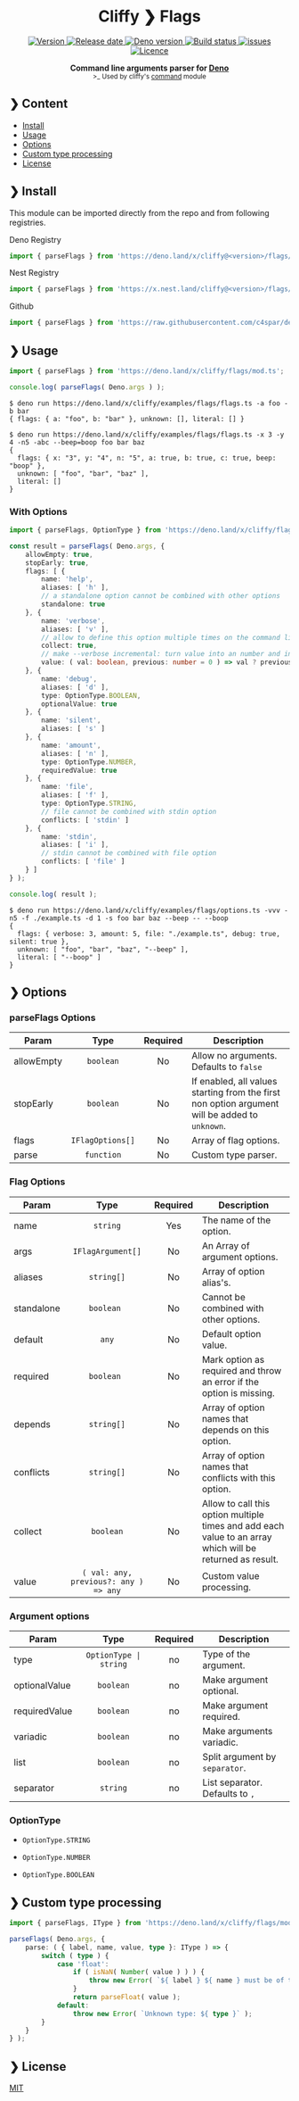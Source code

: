<h1 align="center">Cliffy ❯ Flags </h1>

<p align="center">
  <a href="https://github.com/c4spar/deno-cliffy/releases">
    <img alt="Version" src="https://img.shields.io/github/v/release/c4spar/deno-cliffy?logo=github" />
  </a>
  <a href="https://github.com/c4spar/deno-cliffy/releases">
    <img alt="Release date" src="https://img.shields.io/github/release-date/c4spar/deno-cliffy?logo=github&color=blue" />
  </a>
  <a href="https://deno.land/">
    <img alt="Deno version" src="https://img.shields.io/badge/deno-^1.2.0-blue?logo=deno" />
  </a>
  <a href="https://github.com/c4spar/deno-cliffy/actions?query=workflow%3Aci">
    <img alt="Build status" src="https://github.com/c4spar/deno-cliffy/workflows/ci/badge.svg?branch=master" />
  </a>
  <a href="https://github.com/c4spar/deno-cliffy/labels/module%3Aflags">
    <img alt="issues" src="https://img.shields.io/github/issues/c4spar/deno-cliffy/module:flags?label=issues&logo=github">
  </a>
  <a href="https://github.com/c4spar/deno-cliffy/actions?query=workflow%3Aci">
    <img alt="Licence" src="https://img.shields.io/github/license/c4spar/deno-cliffy?logo=github" />
  </a>
</p>

<p align="center">
  <b> Command line arguments parser for <a href="https://deno.land/">Deno</a></b></br>
  <sub>>_ Used by cliffy's <a href="../../command/">command</a> module</sub>
</p>

## ❯ Content

- [Install](#-install)
- [Usage](#-usage)
- [Options](#-options)
- [Custom type processing](#-custom-type-processing)
- [License](#-license)

## ❯ Install

This module can be imported directly from the repo and from following registries.

Deno Registry

```typescript
import { parseFlags } from 'https://deno.land/x/cliffy@<version>/flags/mod.ts';
```

Nest Registry

```typescript
import { parseFlags } from 'https://x.nest.land/cliffy@<version>/flags/mod.ts';
```

Github

```typescript
import { parseFlags } from 'https://raw.githubusercontent.com/c4spar/deno-cliffy/<version>/flags/mod.ts';
```

## ❯ Usage

```typescript
import { parseFlags } from 'https://deno.land/x/cliffy/flags/mod.ts';

console.log( parseFlags( Deno.args ) );
```

```
$ deno run https://deno.land/x/cliffy/examples/flags/flags.ts -a foo -b bar
{ flags: { a: "foo", b: "bar" }, unknown: [], literal: [] }
```

```
$ deno run https://deno.land/x/cliffy/examples/flags/flags.ts -x 3 -y 4 -n5 -abc --beep=boop foo bar baz
{
  flags: { x: "3", y: "4", n: "5", a: true, b: true, c: true, beep: "boop" },
  unknown: [ "foo", "bar", "baz" ],
  literal: []
}
```

### With Options

```typescript
import { parseFlags, OptionType } from 'https://deno.land/x/cliffy/flags/mod.ts';

const result = parseFlags( Deno.args, {
    allowEmpty: true,
    stopEarly: true,
    flags: [ {
        name: 'help',
        aliases: [ 'h' ],
        // a standalone option cannot be combined with other options
        standalone: true
    }, {
        name: 'verbose',
        aliases: [ 'v' ],
        // allow to define this option multiple times on the command line
        collect: true,
        // make --verbose incremental: turn value into an number and increase the value for each --verbose option
        value: ( val: boolean, previous: number = 0 ) => val ? previous + 1 : 0
    }, {
        name: 'debug',
        aliases: [ 'd' ],
        type: OptionType.BOOLEAN,
        optionalValue: true
    }, {
        name: 'silent',
        aliases: [ 's' ]
    }, {
        name: 'amount',
        aliases: [ 'n' ],
        type: OptionType.NUMBER,
        requiredValue: true
    }, {
        name: 'file',
        aliases: [ 'f' ],
        type: OptionType.STRING,
        // file cannot be combined with stdin option
        conflicts: [ 'stdin' ]
    }, {
        name: 'stdin',
        aliases: [ 'i' ],
        // stdin cannot be combined with file option
        conflicts: [ 'file' ]
    } ]
} );

console.log( result );
```

```
$ deno run https://deno.land/x/cliffy/examples/flags/options.ts -vvv -n5 -f ./example.ts -d 1 -s foo bar baz --beep -- --boop
{
  flags: { verbose: 3, amount: 5, file: "./example.ts", debug: true, silent: true },
  unknown: [ "foo", "bar", "baz", "--beep" ],
  literal: [ "--boop" ]
}
```

## ❯ Options

### parseFlags Options

| Param      | Type             | Required | Description                                                                                    |
| ---------- |:----------------:|:--------:| ---------------------------------------------------------------------------------------------- |
| allowEmpty | `boolean`        | No       | Allow no arguments. Defaults to `false`                                                        |
| stopEarly  | `boolean`        | No       | If enabled, all values starting from the first non option argument will be added to `unknown`. |
| flags      | `IFlagOptions[]` | No       | Array of flag options.                                                                         |
| parse      | `function`       | No       | Custom type parser.                                                                            |

### Flag Options

| Param      | Type                                  | Required | Description                                                                                               |
| ---------- |:-------------------------------------:|:--------:| --------------------------------------------------------------------------------------------------------- |
| name       | `string`                              | Yes      | The name of the option.                                                                                   |
| args       | `IFlagArgument[]`                     | No       | An Array of argument options.                                                                             |
| aliases    | `string[]`                            | No       | Array of option alias's.                                                                                  |
| standalone | `boolean `                            | No       | Cannot be combined with other options.                                                                    |
| default    | `any`                                 | No       | Default option value.                                                                                     |
| required   | `boolean `                            | No       | Mark option as required and throw an error if the option is missing.                                      |
| depends    | `string[]`                            | No       | Array of option names that depends on this option.                                                        |
| conflicts  | `string[]`                            | No       | Array of option names that conflicts with this option.                                                    |
| collect    | `boolean`                             | No       | Allow to call this option multiple times and add each value to an array which will be returned as result. |
| value      | `( val: any, previous?: any ) => any` | No       | Custom value processing.                                                                                  |

### Argument options

| Param         | Type                   | Required | Description                     |
| ------------- |:----------------------:|:--------:| ------------------------------- |
| type          | `OptionType \| string` | no       | Type of the argument.           |
| optionalValue | `boolean`              | no       | Make argument optional.         |
| requiredValue | `boolean`              | no       | Make argument required.         |
| variadic      | `boolean`              | no       | Make arguments variadic.        |
| list          | `boolean`              | no       | Split argument by `separator`.  |
| separator     | `string`               | no       | List separator. Defaults to `,` |

### OptionType

* `OptionType.STRING`

* `OptionType.NUMBER`

* `OptionType.BOOLEAN`

## ❯ Custom type processing

```typescript
import { parseFlags, IType } from 'https://deno.land/x/cliffy/flags/mod.ts';

parseFlags( Deno.args, {
    parse: ( { label, name, value, type }: IType ) => {
        switch ( type ) {
            case 'float':
                if ( isNaN( Number( value ) ) ) {
                    throw new Error( `${ label } ${ name } must be of type ${ type } but got: ${ value }` );
                }
                return parseFloat( value );
            default:
                throw new Error( `Unknown type: ${ type }` );
        }
    }
} );
```

## ❯ License

[MIT](../LICENSE)
